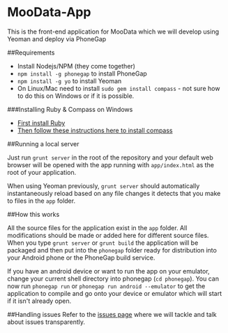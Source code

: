 MooData-App
===========

This is the front-end application for MooData which we will develop using Yeoman and deploy via PhoneGap


##Requirements
* Install Nodejs/NPM (they come together) 
* `npm install -g phonegap` to install PhoneGap
* `npm install -g yo` to install Yeoman
* On Linux/Mac need to install `sudo gem install compass` - not sure how to do this on Windows or if it is possible. 

###Installing Ruby & Compass on Windows

* [First install Ruby](http://rubyinstaller.org/)
* [Then follow these instructions here to install compass](http://thesassway.com/beginner/getting-started-with-sass-and-compass)

##Running a local server

Just run `grunt server` in the root of the repository and your default web browser will be opened with the app running with `app/index.html` as the root of your application.

When using Yeoman previously, `grunt server` should automatically instantaneously reload based on any file changes it detects that you make to files in the `app` folder. 

##How this works

All the source files for the application exist in the `app` folder. All modifications should be made or added here for different source files. When you type `grunt server` or `grunt build` the application will be packaged and then put into the `phonegap` folder ready for distribution into your Android phone or the PhoneGap build service. 

If you have an android device or want to run the app on your emulator, change your current shell directory into phonegap (`cd phonegap`). You can now run `phonegap run` or `phonegap run android --emulator` to get the application to compile and go onto your device or emulator which will start if it isn't already open. 

##Handling issues 
Refer to the [issues page](https://github.com/dalanmiller/MooData-App/issues) where we will tackle and talk about issues transparently.

